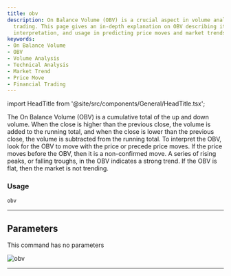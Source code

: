 ```yaml
---
title: obv
description: On Balance Volume (OBV) is a crucial aspect in volume analysis and technical
  trading. This page gives an in-depth explanation on OBV describing its impact, its
  interpretation, and usage in predicting price moves and market trends.
keywords:
- On Balance Volume
- OBV
- Volume Analysis
- Technical Analysis
- Market Trend
- Price Move
- Financial Trading
---
```


import HeadTitle from '@site/src/components/General/HeadTitle.tsx';

<HeadTitle title="etf /ta/obv - Reference | OpenBB Terminal Docs" />

The On Balance Volume (OBV) is a cumulative total of the up and down volume. When the close is higher than the previous close, the volume is added to the running total, and when the close is lower than the previous close, the volume is subtracted from the running total. To interpret the OBV, look for the OBV to move with the price or precede price moves. If the price moves before the OBV, then it is a non-confirmed move. A series of rising peaks, or falling troughs, in the OBV indicates a strong trend. If the OBV is flat, then the market is not trending.

### Usage

```python wordwrap
obv
```

---

## Parameters

This command has no parameters


![obv](https://user-images.githubusercontent.com/46355364/154311359-edb78587-744f-4e2c-b247-8b9fbf09b01f.png)

---
